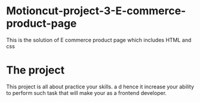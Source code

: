 # Motioncut-project-3-E-commerce-product-page

This is the solution of E commerce product page
which includes HTML and css 

# The project 

This project is all about practice your skills. 
a d hence it increase your ability to perform such
task that will make your as a frontend developer.
